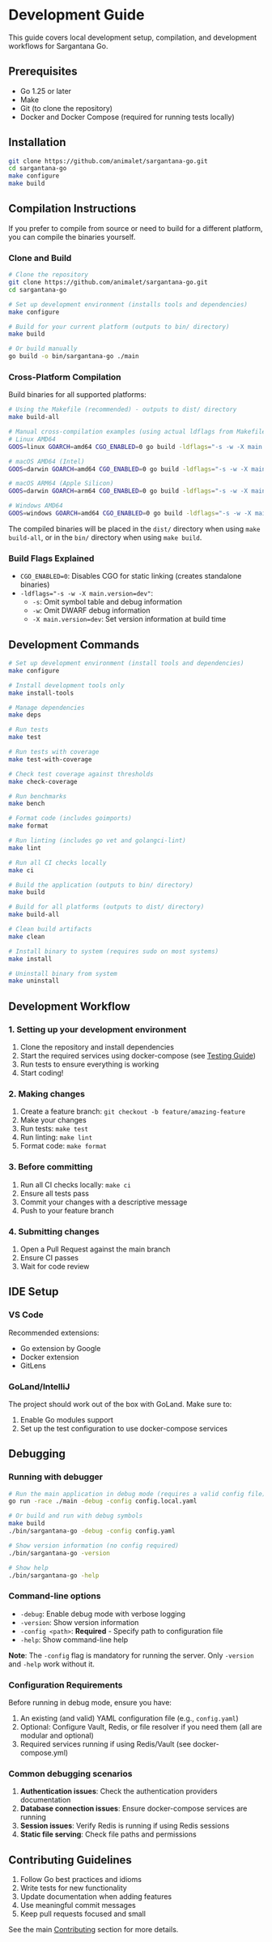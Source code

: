 # Development Guide

This guide covers local development setup, compilation, and development workflows for Sargantana Go.

## Prerequisites

- Go 1.25 or later
- Make
- Git (to clone the repository)
- Docker and Docker Compose (required for running tests locally)

## Installation

```bash
git clone https://github.com/animalet/sargantana-go.git
cd sargantana-go
make configure
make build
```

## Compilation Instructions

If you prefer to compile from source or need to build for a different platform, you can compile the binaries yourself.

### Clone and Build

```bash
# Clone the repository
git clone https://github.com/animalet/sargantana-go.git
cd sargantana-go

# Set up development environment (installs tools and dependencies)
make configure

# Build for your current platform (outputs to bin/ directory)
make build

# Or build manually
go build -o bin/sargantana-go ./main
```

### Cross-Platform Compilation

Build binaries for all supported platforms:

```bash
# Using the Makefile (recommended) - outputs to dist/ directory
make build-all

# Manual cross-compilation examples (using actual ldflags from Makefile):
# Linux AMD64
GOOS=linux GOARCH=amd64 CGO_ENABLED=0 go build -ldflags="-s -w -X main.version=dev" -o sargantana-go-linux-amd64 ./main

# macOS AMD64 (Intel)
GOOS=darwin GOARCH=amd64 CGO_ENABLED=0 go build -ldflags="-s -w -X main.version=dev" -o sargantana-go-macos-amd64 ./main

# macOS ARM64 (Apple Silicon)
GOOS=darwin GOARCH=arm64 CGO_ENABLED=0 go build -ldflags="-s -w -X main.version=dev" -o sargantana-go-macos-arm64 ./main

# Windows AMD64
GOOS=windows GOARCH=amd64 CGO_ENABLED=0 go build -ldflags="-s -w -X main.version=dev" -o sargantana-go-windows-amd64.exe ./main
```

The compiled binaries will be placed in the `dist/` directory when using `make build-all`, or in the `bin/` directory when using `make build`.

### Build Flags Explained

- `CGO_ENABLED=0`: Disables CGO for static linking (creates standalone binaries)
- `-ldflags="-s -w -X main.version=dev"`: 
  - `-s`: Omit symbol table and debug information
  - `-w`: Omit DWARF debug information
  - `-X main.version=dev`: Set version information at build time

## Development Commands

```bash
# Set up development environment (install tools and dependencies)
make configure

# Install development tools only
make install-tools

# Manage dependencies
make deps

# Run tests
make test

# Run tests with coverage
make test-with-coverage

# Check test coverage against thresholds
make check-coverage

# Run benchmarks
make bench

# Format code (includes goimports)
make format

# Run linting (includes go vet and golangci-lint)
make lint

# Run all CI checks locally
make ci

# Build the application (outputs to bin/ directory)
make build

# Build for all platforms (outputs to dist/ directory)
make build-all

# Clean build artifacts
make clean

# Install binary to system (requires sudo on most systems)
make install

# Uninstall binary from system
make uninstall
```

## Development Workflow

### 1. Setting up your development environment

1. Clone the repository and install dependencies
2. Start the required services using docker-compose (see [Testing Guide](testing.md))
3. Run tests to ensure everything is working
4. Start coding!

### 2. Making changes

1. Create a feature branch: `git checkout -b feature/amazing-feature`
2. Make your changes
3. Run tests: `make test`
4. Run linting: `make lint`
5. Format code: `make format`

### 3. Before committing

1. Run all CI checks locally: `make ci`
2. Ensure all tests pass
3. Commit your changes with a descriptive message
4. Push to your feature branch

### 4. Submitting changes

1. Open a Pull Request against the main branch
2. Ensure CI passes
3. Wait for code review

## IDE Setup

### VS Code

Recommended extensions:
- Go extension by Google
- Docker extension
- GitLens

### GoLand/IntelliJ

The project should work out of the box with GoLand. Make sure to:
1. Enable Go modules support
2. Set up the test configuration to use docker-compose services

## Debugging

### Running with debugger

```bash
# Run the main application in debug mode (requires a valid config file)
go run -race ./main -debug -config config.local.yaml

# Or build and run with debug symbols
make build
./bin/sargantana-go -debug -config config.yaml

# Show version information (no config required)
./bin/sargantana-go -version

# Show help
./bin/sargantana-go -help
```

### Command-line options

- `-debug`: Enable debug mode with verbose logging
- `-version`: Show version information
- `-config <path>`: **Required** - Specify path to configuration file
- `-help`: Show command-line help

**Note**: The `-config` flag is mandatory for running the server. Only `-version` and `-help` work without it.

### Configuration Requirements

Before running in debug mode, ensure you have:

1. An existing (and valid) YAML configuration file (e.g., `config.yaml`)
2. Optional: Configure Vault, Redis, or file resolver if you need them (all are modular and optional)
3. Required services running if using Redis/Vault (see docker-compose.yml)

### Common debugging scenarios

1. **Authentication issues**: Check the authentication providers documentation
2. **Database connection issues**: Ensure docker-compose services are running
3. **Session issues**: Verify Redis is running if using Redis sessions
4. **Static file serving**: Check file paths and permissions

## Contributing Guidelines

1. Follow Go best practices and idioms
2. Write tests for new functionality
3. Update documentation when adding features
4. Use meaningful commit messages
5. Keep pull requests focused and small

See the main [Contributing](../README.md#contributing) section for more details.
